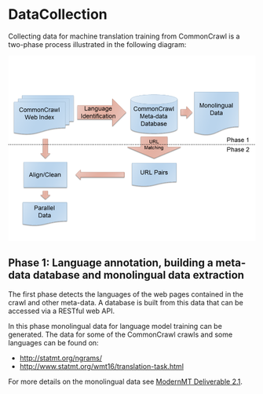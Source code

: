 # DataCollection

Collecting data for machine translation training from CommonCrawl is a two-phase process illustrated in the following diagram:

![CommonCrawl process diagram](/common_crawl_process.png?raw=true "CommonCrawl data collection process")

## Phase 1: Language annotation, building a meta-data database and monolingual data extraction

The first phase detects the languages of the web pages contained in the crawl and other meta-data. A database is built from this data that can be accessed via a RESTful web API.

In this phase monolingual data for language model training can be generated. The data for some of the CommonCrawl crawls and some languages can be found on:

* http://statmt.org/ngrams/
* http://www.statmt.org/wmt16/translation-task.html

For more details on the monolingual data see [ModernMT Deliverable 2.1](http://www.modernmt.eu/deliverables/mmt-d2-1-report-on-data-repository/).
 
